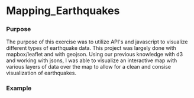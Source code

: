 # Mapping_Earthquakes

### Purpose
  The purpose of this exercise was to utilize API's and javascript to visualize different types of earthquake data. This project was largely done with mapbox/leaflet and with geojson. Using our previous knowledge with d3 and working with jsons, I was able to visualize an interactive map with various layers of data over the map to allow for a clean and consise visualization of earthquakes.
### Example
